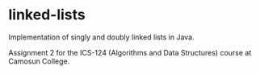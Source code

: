 # linked-lists
Implementation of singly and doubly linked lists in Java.

Assignment 2 for the ICS-124 (Algorithms and Data Structures) course at Camosun College.
